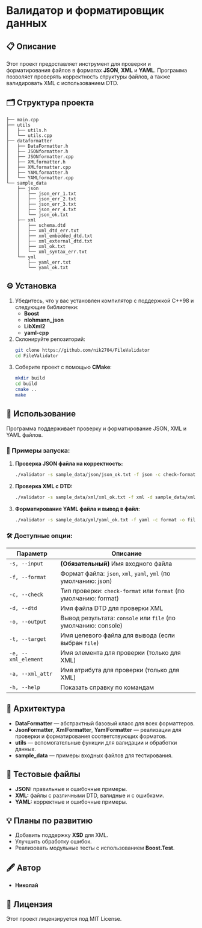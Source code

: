 # Валидатор и форматировщик данных

## 📋 Описание

Этот проект предоставляет инструмент для проверки и форматирования файлов в форматах **JSON**, **XML** и **YAML**. Программа позволяет проверять корректность структуры файлов, а также валидировать XML с использованием DTD.

## 🗂️ Структура проекта

```
├── main.cpp
├── utils
│   ├── utils.h
│   └── utils.cpp
├── dataformatter
│   ├── DataFormatter.h
│   ├── JSONformatter.h
│   ├── JSONformatter.cpp
│   ├── XMLformatter.h
│   ├── XMLformatter.cpp
│   ├── YAMLformatter.h
│   └── YAMLformatter.cpp
└── sample_data
    ├── json
    │   ├── json_err_1.txt
    │   ├── json_err_2.txt
    │   ├── json_err_3.txt
    │   ├── json_err_4.txt
    │   └── json_ok.txt
    ├── xml
    │   ├── schema.dtd
    │   ├── xml_dtd_err.txt
    │   ├── xml_embedded_dtd.txt
    │   ├── xml_external_dtd.txt
    │   ├── xml_ok.txt
    │   └── xml_syntax_err.txt
    └── yml
        ├── yaml_err.txt
        └── yaml_ok.txt
```

## ⚙️ Установка

1. Убедитесь, что у вас установлен компилятор с поддержкой C++98 и следующие библиотеки:
   - **Boost**
   - **nlohmann_json**
   - **LibXml2**
   - **yaml-cpp**
2. Склонируйте репозиторий:
   ```bash
   git clone https://github.com/nik2704/FileValidator
   cd FileValidator
   ```
3. Соберите проект с помощью **CMake**:
   ```bash
   mkdir build
   cd build
   cmake ..
   make
   ```

## 🚀 Использование

Программа поддерживает проверку и форматирование JSON, XML и YAML файлов.

### 📖 Примеры запуска:

1. **Проверка JSON файла на корректность:**
   ```bash
   ./validator -s sample_data/json/json_ok.txt -f json -c check-format
   ```

2. **Проверка XML с DTD:**
   ```bash
   ./validator -s sample_data/xml/xml_ok.txt -f xml -d sample_data/xml/schema.dtd
   ```

3. **Форматирование YAML файла и вывод в файл:**
   ```bash
   ./validator -s sample_data/yml/yaml_ok.txt -f yaml -c format -o file -t formatted_output.yaml
   ```

### 🛠️ Доступные опции:

| Параметр            | Описание                                                          |
|---------------------|-------------------------------------------------------------------|
| `-s, --input`       | **(Обязательный)** Имя входного файла                             |
| `-f, --format`      | Формат файла: `json`, `xml`, `yaml`, `yml` (по умолчанию: json)   |
| `-c, --check`       | Тип проверки: `check-format` или `format` (по умолчанию: format)  |
| `-d, --dtd`         | Имя файла DTD для проверки XML                                   |
| `-o, --output`      | Вывод результата: `console` или `file` (по умолчанию: console)    |
| `-t, --target`      | Имя целевого файла для вывода (если выбран `file`)               |
| `-e, --xml_element` | Имя элемента для проверки (только для XML)                       |
| `-a, --xml_attr`    | Имя атрибута для проверки (только для XML)                        |
| `-h, --help`        | Показать справку по командам                                     |

## 🧩 Архитектура

- **DataFormatter** — абстрактный базовый класс для всех форматтеров.
- **JsonFormatter**, **XmlFormatter**, **YamlFormatter** — реализации для проверки и форматирования соответствующих форматов.
- **utils** — вспомогательные функции для валидации и обработки данных.
- **sample_data** — примеры входных файлов для тестирования.

## 🧪 Тестовые файлы

- **JSON:** правильные и ошибочные примеры.
- **XML:** файлы с различными DTD, валидные и с ошибками.
- **YAML:** корректные и ошибочные примеры.

## 💡 Планы по развитию

- Добавить поддержку **XSD** для XML.
- Улучшить обработку ошибок.
- Реализовать модульные тесты с использованием **Boost.Test**.

## 🖋️ Автор

- **Николай**

## 📄 Лицензия

Этот проект лицензируется под MIT License.